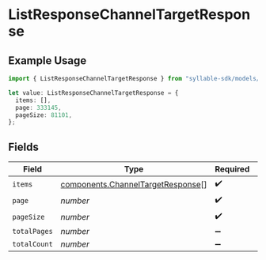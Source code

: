 # ListResponseChannelTargetResponse

## Example Usage

```typescript
import { ListResponseChannelTargetResponse } from "syllable-sdk/models/components";

let value: ListResponseChannelTargetResponse = {
  items: [],
  page: 333145,
  pageSize: 81101,
};
```

## Fields

| Field                                                                                  | Type                                                                                   | Required                                                                               | Description                                                                            |
| -------------------------------------------------------------------------------------- | -------------------------------------------------------------------------------------- | -------------------------------------------------------------------------------------- | -------------------------------------------------------------------------------------- |
| `items`                                                                                | [components.ChannelTargetResponse](../../models/components/channeltargetresponse.md)[] | :heavy_check_mark:                                                                     | N/A                                                                                    |
| `page`                                                                                 | *number*                                                                               | :heavy_check_mark:                                                                     | N/A                                                                                    |
| `pageSize`                                                                             | *number*                                                                               | :heavy_check_mark:                                                                     | N/A                                                                                    |
| `totalPages`                                                                           | *number*                                                                               | :heavy_minus_sign:                                                                     | N/A                                                                                    |
| `totalCount`                                                                           | *number*                                                                               | :heavy_minus_sign:                                                                     | N/A                                                                                    |